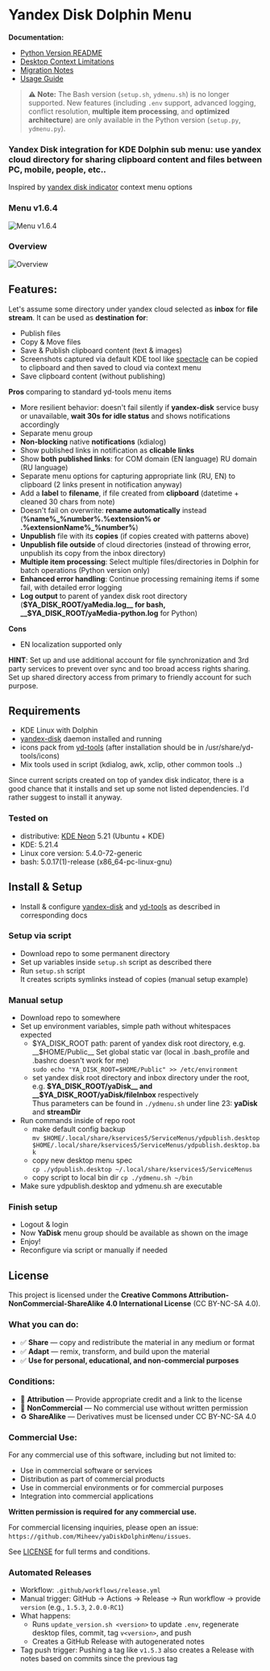 # Yandex Disk Dolphin Menu

**Documentation:**
- [Python Version README](doc/README_Python.md)
- [Desktop Context Limitations](doc/DESKTOP_CONTEXT_LIMITATIONS.md)
- [Migration Notes](doc/MIGRATION_SUMMARY.md)
- [Usage Guide](doc/USAGE_GUIDE.md)

> **⚠️ Note:**
> The Bash version (`setup.sh`, `ydmenu.sh`) is no longer supported. New features (including `.env` support, advanced logging, conflict resolution, **multiple item processing**, and **optimized architecture**) are only available in the Python version (`setup.py`, `ydmenu.py`).
### Yandex Disk integration for KDE Dolphin sub menu: use yandex cloud directory for sharing clipboard content and files between PC, mobile, people, etc..

Inspired by [yandex disk indicator](https://github.com/slytomcat/yandex-disk-indicator/wiki/Yandex-disk-indicator) context menu options

### Menu v1.6.4
![Menu v1.6.4](https://raw.githubusercontent.com/Miheev/yaDiskDolphinMenu/main/doc/menu-v1.6.4-22.png)
### Overview
![Overview](https://raw.githubusercontent.com/Miheev/yaDiskDolphinMenu/main/doc/main-mix.png)

## Features:

Let's assume some directory under yandex cloud selected as **inbox** for **file stream**. It can be used as **destination** **for**: 
- Publish files
- Copy & Move files
- Save & Publish clipboard content (text & images)
- Screenshots captured via default KDE tool like [spectacle](https://apps.kde.org/ru/spectacle/) can be copied to clipboard and then saved to cloud via context menu
- Save clipboard content (without publishing)

**Pros** comparing to standard yd-tools menu items
- More resilient behavior: doesn't fail silently if __yandex-disk__ service busy or unavailable, **wait 30s for idle status** and shows notifications accordingly
- Separate menu group
- **Non-blocking** native **notifications** (kdialog)
- Show published links in notification as **clicable links**
- Show **both published links**: for COM domain (EN language) RU domain (RU language)
- Separate menu options for capturing appropriate link (RU, EN) to clipboard (2 links present in notification anyway)
- Add a **label** to **filename**, if file created from **clipboard** (datetime + cleaned 30 chars from note)
- Doesn't fail on overwrite: **rename automatically** instead (__%name%\_%number%.%extension% or .%extensionName%\_%number%__)
- **Unpublish** file with its **copies** (if copies created with patterns above)
- **Unpublish file outside** of cloud directories (instead of throwing error, unpublish its copy from the inbox directory)
- **Multiple item processing**: Select multiple files/directories in Dolphin for batch operations (Python version only)
- **Enhanced error handling**: Continue processing remaining items if some fail, with detailed error logging
- **Log output** to parent of yandex disk root directory (__$YA_DISK_ROOT/yaMedia.log__ for bash, __$YA_DISK_ROOT/yaMedia-python.log__ for Python) 

**Cons**
- EN localization supported only

**HINT**: Set up and use additional account for file synchronization and 3rd party services to prevent over sync and too broad access rights sharing.  
Set up shared directory access from primary to friendly account for such purpose.


## Requirements
- KDE Linux with Dolphin
- [yandex-disk](https://yandex.com/support/disk-desktop-linux/) daemon installed and running
- icons pack from [yd-tools](https://github.com/slytomcat/yandex-disk-indicator/doc/Yandex-disk-indicator) (after installation should be in /usr/share/yd-tools/icons)
- Mix tools used in script (kdialog, awk, xclip, other common tools ..)

Since current scripts created on top of yandex disk indicator, there is a good chance that it installs and set up some not listed dependencies.
I'd rather suggest to install it anyway.


### Tested on
- distributive: [KDE Neon](https://neon.kde.org/) 5.21 (Ubuntu + KDE)
- KDE: 5.21.4
- Linux core version: 5.4.0-72-generic
- bash: 5.0.17(1)-release (x86_64-pc-linux-gnu)


## Install & Setup
- Install & configure [yandex-disk](https://yandex.com/support/disk-desktop-linux/) and [yd-tools](https://github.com/slytomcat/yandex-disk-indicator/wiki/Yandex-disk-indicator) as described in corresponding docs

### Setup via script
- Download repo to some permanent directory 
- Set up variables inside ``setup.sh`` script as described there
- Run ``setup.sh`` script  
It creates scripts symlinks instead of copies (manual setup example)

### Manual setup
- Download repo to somewhere
- Set up environment variables, simple path without whitespaces expected   
    - $YA_DISK_ROOT path: parent of yandex disk root directory, e.g. __$HOME/Public__ 
    Set global static var (local in .bash_profile and .bashrc doesn't work for me)  
``sudo echo "YA_DISK_ROOT=$HOME/Public" >> /etc/environment``
    - set yandex disk root directory and inbox directory under the root, e.g. __$YA_DISK_ROOT/yaDisk__ and __$YA_DISK_ROOT/yaDisk/fileInbox__ respectively  
     Thus parameters can be found in ``./ydmenu.sh`` under line 23:  __yaDisk__ and __streamDir__
- Run commands inside of repo root
    - make default config backup  
``mv $HOME/.local/share/kservices5/ServiceMenus/ydpublish.desktop $HOME/.local/share/kservices5/ServiceMenus/ydpublish.desktop.bak``
    - copy new desktop menu spec  
``cp ./ydpublish.desktop ~/.local/share/kservices5/ServiceMenus``
    - copy script to local bin dir
``cp ./ydmenu.sh ~/bin``
- Make sure ydpublish.desktop and ydmenu.sh are executable

### Finish setup
- Logout & login
- Now __YaDisk__ menu group should be available as shown on the image
- Enjoy!
- Reconfigure via script or manually if needed

## License

This project is licensed under the **Creative Commons Attribution-NonCommercial-ShareAlike 4.0 International License** (CC BY-NC-SA 4.0).

### What you can do:
- ✅ **Share** — copy and redistribute the material in any medium or format
- ✅ **Adapt** — remix, transform, and build upon the material
- ✅ **Use for personal, educational, and non-commercial purposes**

### Conditions:
- 🔗 **Attribution** — Provide appropriate credit and a link to the license
- 🚫 **NonCommercial** — No commercial use without written permission
- ♻️ **ShareAlike** — Derivatives must be licensed under CC BY-NC-SA 4.0

### Commercial Use:
For any commercial use of this software, including but not limited to:
- Use in commercial software or services
- Distribution as part of commercial products  
- Use in commercial environments or for commercial purposes
- Integration into commercial applications

**Written permission is required for any commercial use.**

For commercial licensing inquiries, please open an issue: `https://github.com/Miheev/yaDiskDolphinMenu/issues`.

See [LICENSE](LICENSE) for full terms and conditions.

### Automated Releases

- Workflow: `.github/workflows/release.yml`
- Manual trigger: GitHub → Actions → Release → Run workflow → provide `version` (e.g., `1.5.3`, `2.0.0-RC1`)
- What happens:
  - Runs `update_version.sh <version>` to update `.env`, regenerate desktop files, commit, tag `v<version>`, and push
  - Creates a GitHub Release with autogenerated notes
- Tag push trigger: Pushing a tag like `v1.5.3` also creates a Release with notes based on commits since the previous tag
